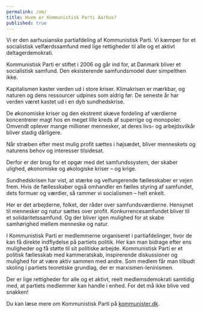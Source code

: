 ```yaml
---
permalink: /om/
title: Hvem er Kommunistisk Parti Aarhus?
published: true
---
```


Vi er den aarhusianske partiafdeling af Kommunistisk Parti. Vi kæmper for et socialistisk velfærdssamfund med lige rettigheder til alle og et aktivt deltagerdemokrati.


Kommunistisk Parti er stiftet i 2006 og går ind for, at Danmark bliver et socialistisk samfund. Den eksisterende samfundsmodel duer simpelthen ikke.

Kapitalismen kaster verden ud i store kriser. Klimakrisen er mærkbar, og naturen og dens ressourcer udpines som aldrig før. De seneste år har verden været kastet ud i en dyb sundhedskrise.

De økonomiske kriser og den ekstremt skæve fordeling af værdierne koncentrerer magt hos en meget lille kreds af superrige og monopoler. Omvendt oplever mange millioner mennesker, at deres livs- og arbejdsvilkår bliver stadig dårligere.

Når stræben efter mest mulig profit sættes i højsædet, bliver menneskets og naturens behov og interesser tilsidesat.

Derfor er der brug for et opgør med det samfundssystem, der skaber ulighed, økonomiske og økologiske kriser – og krige.

Sundhedskrisen har vist, at stærke og velfungerende fællesskaber er vejen frem. Hvis de fællesskaber også omhandler en fælles styring af samfundet, dets formuer og værdier, så rammer vi socialismen – helt enkelt.

Her er det arbejderne, folket, der råder over samfundsværdierne. Hensynet til mennesker og natur sættes over profit. Konkurrencesamfundet bliver til et solidaritetssamfund. Og der bliver igen mulighed for at skabe samhørighed mellem menneske og natur.

I Kommunistisk Parti er medlemmerne organiseret i partiafdelinger, hvor de kan få direkte indflydelse på partiets politik. Her kan man bidrage efter ens muligheder og få støtte til sit politiske arbejde. Kommunistisk Parti er et politisk fællesskab med kammeratskab, inspirerende diskussioner og mulighed for at være aktiv sammen med andre. Som medlem får man tilbudt skoling i partiets teoretiske grundlag, der er marxismen-leninismen.

Der er lige rettigheder for alle og et aktivt, reelt medlemsdemokrati samtidig med, at partiets medlemmer kan handle i enhed. For det må ikke blive ved snakken!

Du kan læse mere om Kommunistisk Parti på [kommunister.dk](https://kommunister.dk/).